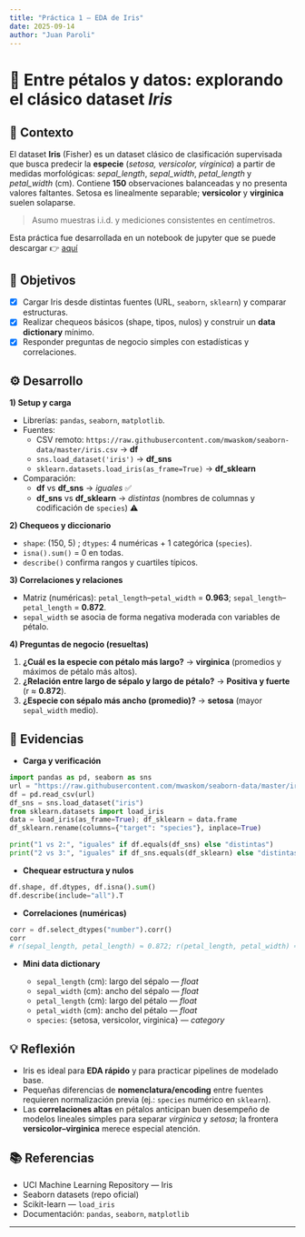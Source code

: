 ```yaml
---
title: "Práctica 1 — EDA de Iris"
date: 2025-09-14
author: "Juan Paroli"
---
```


# 🌸 Entre pétalos y datos: explorando el clásico dataset *Iris*

## 📝 Contexto
El dataset **Iris** (Fisher) es un dataset clásico de clasificación supervisada que busca predecir la **especie** (*setosa, versicolor, virginica*) a partir de medidas morfológicas: *sepal_length*, *sepal_width*, *petal_length* y *petal_width* (cm). Contiene **150** observaciones balanceadas y no presenta valores faltantes. Setosa es linealmente separable; **versicolor** y **virginica** suelen solaparse.
> Asumo muestras i.i.d. y mediciones consistentes en centímetros.

Esta práctica fue desarrollada en un notebook de jupyter que se puede descargar 👉 [aquí](../ut1-iris-data/iris-eda.ipynb)

## 🎯 Objetivos
- [x] Cargar Iris desde distintas fuentes (URL, `seaborn`, `sklearn`) y comparar estructuras.
- [x] Realizar chequeos básicos (shape, tipos, nulos) y construir un **data dictionary** mínimo.
- [x] Responder preguntas de negocio simples con estadísticas y correlaciones.

## ⚙️ Desarrollo
**1) Setup y carga**

- Librerías: `pandas`, `seaborn`, `matplotlib`.
- Fuentes:
  - CSV remoto: `https://raw.githubusercontent.com/mwaskom/seaborn-data/master/iris.csv` → **df**
  - `sns.load_dataset('iris')` → **df_sns**
  - `sklearn.datasets.load_iris(as_frame=True)` → **df_sklearn**
- Comparación:
  - **df** vs **df_sns** → *iguales* ✅
  - **df_sns** vs **df_sklearn** → *distintas* (nombres de columnas y codificación de `species`) ⚠️

**2) Chequeos y diccionario**

- `shape`: (150, 5) ; `dtypes`: 4 numéricas + 1 categórica (`species`).
- `isna().sum()` = 0 en todas.
- `describe()` confirma rangos y cuartiles típicos.

**3) Correlaciones y relaciones**

- Matriz (numéricas): `petal_length`–`petal_width` = **0.963**; `sepal_length`–`petal_length` = **0.872**.
- `sepal_width` se asocia de forma negativa moderada con variables de pétalo.

**4) Preguntas de negocio (resueltas)**

1. **¿Cuál es la especie con pétalo más largo?** → **virginica** (promedios y máximos de pétalo más altos).
2. **¿Relación entre largo de sépalo y largo de pétalo?** → **Positiva y fuerte** (r ≈ **0.872**).
3. **¿Especie con sépalo más ancho (promedio)?** → **setosa** (mayor `sepal_width` medio).

## 📁 Evidencias

- **Carga y verificación**
```python
import pandas as pd, seaborn as sns
url = "https://raw.githubusercontent.com/mwaskom/seaborn-data/master/iris.csv"
df = pd.read_csv(url)
df_sns = sns.load_dataset("iris")
from sklearn.datasets import load_iris
data = load_iris(as_frame=True); df_sklearn = data.frame
df_sklearn.rename(columns={"target": "species"}, inplace=True)

print("1 vs 2:", "iguales" if df.equals(df_sns) else "distintas")
print("2 vs 3:", "iguales" if df_sns.equals(df_sklearn) else "distintas")
```
- **Chequear estructura y nulos**
```python
df.shape, df.dtypes, df.isna().sum()
df.describe(include="all").T
```
- **Correlaciones (numéricas)**
```python
corr = df.select_dtypes("number").corr()
corr
# r(sepal_length, petal_length) ≈ 0.872; r(petal_length, petal_width) ≈ 0.963
```
- **Mini data dictionary**

  - `sepal_length` (cm): largo del sépalo — *float*
  - `sepal_width` (cm): ancho del sépalo — *float*
  - `petal_length` (cm): largo del pétalo — *float*
  - `petal_width` (cm): ancho del pétalo — *float*
  - `species`: {setosa, versicolor, virginica} — *category*

## 💡 Reflexión

- Iris es ideal para **EDA rápido** y para practicar pipelines de modelado base.
- Pequeñas diferencias de **nomenclatura/encoding** entre fuentes requieren normalización previa (ej.: `species` numérico en `sklearn`).
- Las **correlaciones altas** en pétalos anticipan buen desempeño de modelos lineales simples para separar *virginica* y *setosa*; la frontera **versicolor–virginica** merece especial atención.

## 📚 Referencias
- UCI Machine Learning Repository — Iris
- Seaborn datasets (repo oficial)
- Scikit-learn — `load_iris`
- Documentación: `pandas`, `seaborn`, `matplotlib`

---
